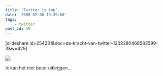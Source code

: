 ```yaml
---
title: 'Twitter is top'
date: '2008-02-06 19:39:00'
tags:
    - twitter
post_id: 59
---
```


[slideshare id=254231&amp;doc=de-kracht-van-twitter-1202280468583599-3&amp;w=425]

![](https://www.slideshare.net/erwblo/de-kracht-van-twitter)

Ik kan het niet beter uitleggen…
